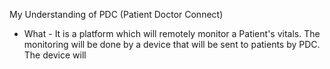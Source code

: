 My Understanding of PDC (Patient Doctor Connect)
- What - It is a platform which will remotely monitor a Patient's vitals. The monitoring will be done by a device that will be sent to patients by PDC. The device will 